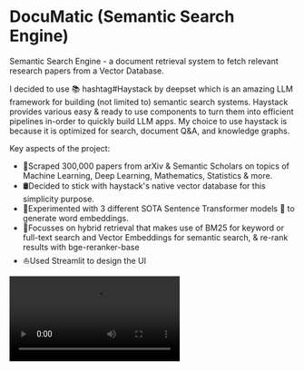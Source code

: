 # DocuMatic (Semantic Search Engine)

Semantic Search Engine - a document retrieval system to fetch relevant research papers from a Vector Database.

I decided to use 📚 hashtag#Haystack by deepset which is an amazing LLM framework for building (not limited to) semantic search systems. Haystack provides various easy & ready to use components to turn them into efficient pipelines in-order to quickly build LLM apps. My choice to use haystack is because it is optimized for search, document Q&A, and knowledge graphs.

Key aspects of the project: 
- 📄Scraped 300,000 papers from arXiv & Semantic Scholars on topics of Machine Learning, Deep Learning, Mathematics, Statistics & more.
- 🛢Decided to stick with haystack's native vector database for this simplicity purpose.
- 🤗Experimented with 3 different SOTA Sentence Transformer models 🚀 to generate word embeddings.
- 🔎Focusses on hybrid retrieval that makes use of BM25 for keyword or full-text search and Vector Embeddings for semantic search, & re-rank results with bge-reranker-base
- ⛵Used Streamlit to design the UI

![Watch Demo](https://github.com/VPraharsha03/DocuMatic/blob/main/demo/demo.mp4)
